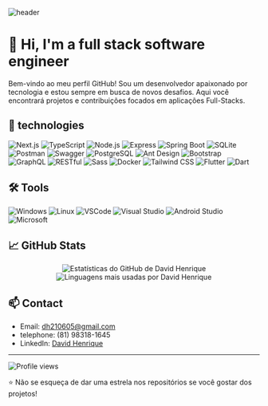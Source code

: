 <!-- Adiciona um formato de onda ciano -->
![header](https://capsule-render.vercel.app/api?type=waving&color=00C7C7&height=200&section=header&text=David%20Henrique&fontSize=60&fontColor=ffffff)

# 👋 Hi, I'm a full stack software engineer

Bem-vindo ao meu perfil GitHub! Sou um desenvolvedor apaixonado por tecnologia e estou sempre em busca de novos desafios. Aqui você encontrará projetos e contribuições focados em aplicações Full-Stacks.

## 🚀 technologies

![Next.js](https://img.shields.io/badge/Next.js-000000?style=for-the-badge&logo=nextdotjs&logoColor=white)
![TypeScript](https://img.shields.io/badge/TypeScript-007ACC?style=for-the-badge&logo=typescript&logoColor=white)
![Node.js](https://img.shields.io/badge/Node.js-339933?style=for-the-badge&logo=nodedotjs&logoColor=white)
![Express](https://img.shields.io/badge/Express-000000?style=for-the-badge&logo=express&logoColor=white)
![Spring Boot](https://img.shields.io/badge/Spring%20Boot-6DB33F?style=for-the-badge&logo=spring-boot&logoColor=white)
![SQLite](https://img.shields.io/badge/SQLite-003B57?style=for-the-badge&logo=sqlite&logoColor=white)
![Postman](https://img.shields.io/badge/Postman-FF6C37?style=for-the-badge&logo=postman&logoColor=white)
![Swagger](https://img.shields.io/badge/Swagger-85EA2D?style=for-the-badge&logo=swagger&logoColor=white)
![PostgreSQL](https://img.shields.io/badge/PostgreSQL-336791?style=for-the-badge&logo=postgresql&logoColor=white)
![Ant Design](https://img.shields.io/badge/Ant%20Design-0170FE?style=for-the-badge&logo=antdesign&logoColor=white)
![Bootstrap](https://img.shields.io/badge/Bootstrap-7952B3?style=for-the-badge&logo=bootstrap&logoColor=white)
![GraphQL](https://img.shields.io/badge/GraphQL-E10098?style=for-the-badge&logo=graphql&logoColor=white)
![RESTful](https://img.shields.io/badge/RESTful-000000?style=for-the-badge&logo=rest&logoColor=white)
![Sass](https://img.shields.io/badge/Sass-CC6699?style=for-the-badge&logo=sass&logoColor=white)
![Docker](https://img.shields.io/badge/Docker-2496ED?style=for-the-badge&logo=docker&logoColor=white)
![Tailwind CSS](https://img.shields.io/badge/Tailwind%20CSS-38B2AC?style=for-the-badge&logo=tailwind-css&logoColor=white)
![Flutter](https://img.shields.io/badge/Flutter-02569B?style=for-the-badge&logo=flutter&logoColor=white)
![Dart](https://img.shields.io/badge/Dart-0175C2?style=for-the-badge&logo=dart&logoColor=white)


## 🛠️ Tools

![Windows](https://img.shields.io/badge/Windows-0078D6?style=for-the-badge&logo=windows&logoColor=white)
![Linux](https://img.shields.io/badge/Linux-FCC624?style=for-the-badge&logo=linux&logoColor=black)
![VSCode](https://img.shields.io/badge/VSCode-007ACC?style=for-the-badge&logo=visual-studio-code&logoColor=white)
![Visual Studio](https://img.shields.io/badge/Visual_Studio-5C2D91?style=for-the-badge&logo=visual-studio&logoColor=white)
![Android Studio](https://img.shields.io/badge/Android_Studio-3DDC84?style=for-the-badge&logo=android-studio&logoColor=white)
![Microsoft](https://img.shields.io/badge/Microsoft-0078D4?style=for-the-badge&logo=microsoft&logoColor=white)

## 📈 GitHub Stats
<p align="center">
  <img src="https://github-readme-stats.vercel.app/api?username=DavidHenrique2106&show_icons=true&bg_color=0d1117&title_color=00C7C7&text_color=ffffff&icon_color=00C7C7" alt="Estatísticas do GitHub de David Henrique" /> <br/>
  <img src="https://github-readme-stats.vercel.app/api/top-langs/?username=DavidHenrique2106&layout=compact&bg_color=0d1117&title_color=00C7C7&text_color=ffffff&icon_color=00C7C7" alt="Linguagens mais usadas por David Henrique" />
</p>

## 📫 Contact

- Email: [dh210605@gmail.com](mailto:seu-email@example.com)
- telephone: (81) 98318-1645
- LinkedIn: [David Henrique](https://www.linkedin.com/in/DavidHenrique2106)

---

![Profile views](https://hits.seeyoufarm.com/api/count/incr/badge.svg?url=https%3A%2F%2Fgithub.com%2FDavidHenrique2106%2FDavidHenrique2106&count_bg=%2300C7C7&title_bg=%23555555&icon=github.svg&icon_color=%23E7E7E7&title=Visitas&edge_flat=false)

⭐️ Não se esqueça de dar uma estrela nos repositórios se você gostar dos projetos!

